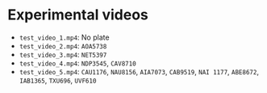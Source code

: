 # Experimental videos
- `test_video_1.mp4`: No plate
- `test_video_2.mp4`: `AOA5738`
- `test_video_3.mp4`: `NET5397`
- `test_video_4.mp4`: `NDP3545`, `CAV8710`
- `test_video_5.mp4`: `CAU1176`, `NAU8156`, `AIA7073`, `CAB9519`, `NAI 1177`, `ABE8672`, `IAB1365`, `TXU696`, `UVF610`